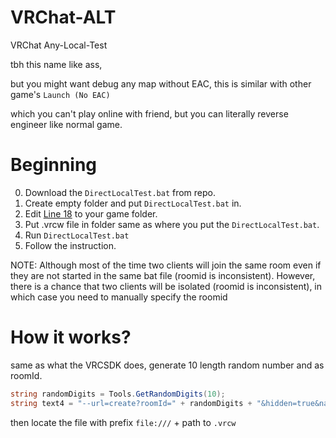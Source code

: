 # VRChat-ALT

VRChat Any-Local-Test

tbh this name like ass, 

but you might want debug any map without EAC, this is similar with other game's `Launch (No EAC) `

which you can't play online with friend, but you can literally reverse engineer like normal game.

# Beginning
0. Download the `DirectLocalTest.bat` from repo.
1. Create empty folder and put `DirectLocalTest.bat` in.
2. Edit [Line 18](https://github.com/extremeblackliu/VRCLocalTest/blob/main/DirectLocalTest.bat#L18) to your game folder.
3. Put .vrcw file in folder same as where you put the `DirectLocalTest.bat`.
4. Run `DirectLocalTest.bat`
5. Follow the instruction.

NOTE: Although most of the time two clients will join the same room even if they are not started in the same bat file (roomid is inconsistent). However, there is a chance that two clients will be isolated (roomid is inconsistent), in which case you need to manually specify the roomid

# How it works?
same as what the VRCSDK does, generate 10 length random number and as roomId.
```cs
string randomDigits = Tools.GetRandomDigits(10);
string text4 = "--url=create?roomId=" + randomDigits + "&hidden=true&name=BuildAndRun&url=file:///" + text;
```
then locate the file with prefix `file:///` + path to `.vrcw`
